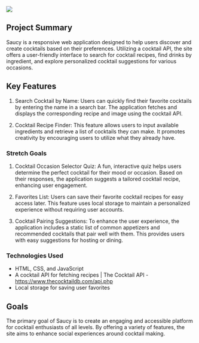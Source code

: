 <img src="Images/Concept Saucy..png">

## Project Summary
Saucy is a responsive web application designed to help users discover and create cocktails based on their preferences. Utilizing a cocktail API, the site offers a user-friendly interface to search for cocktail recipes, find drinks by ingredient, and explore personalized cocktail suggestions for various occasions.

## Key Features
1. Search Cocktail by Name: Users can quickly find their favorite cocktails by entering the name in a search bar. The application fetches and displays the corresponding recipe and image using the cocktail API.

2. Cocktail Recipe Finder: This feature allows users to input available ingredients and retrieve a list of cocktails they can make. It promotes creativity by encouraging users to utilize what they already have.

### Stretch Goals
1. Cocktail Occasion Selector Quiz:
A fun, interactive quiz helps users determine the perfect cocktail for their mood or occasion. Based on their responses, the application suggests a tailored cocktail recipe, enhancing user engagement.

2. Favorites List:
Users can save their favorite cocktail recipes for easy access later. This feature uses local storage to maintain a personalized experience without requiring user accounts.

3. Cocktail Pairing Suggestions:
To enhance the user experience, the application includes a static list of common appetizers and recommended cocktails that pair well with them. This provides users with easy suggestions for hosting or dining.

### Technologies Used

- HTML, CSS, and JavaScript
- A cocktail API for fetching recipes | The Cocktail API - https://www.thecocktaildb.com/api.php
- Local storage for saving user favorites

## Goals
The primary goal of Saucy is to create an engaging and accessible platform for cocktail enthusiasts of all levels. By offering a variety of features, the site aims to enhance social experiences around cocktail making.
